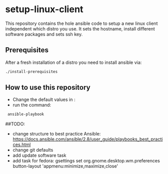 # setup-linux-client
This repository contains the hole ansible code to setup a new linux client independent which distro you use.
It sets the hostname, install different software packages and sets ssh key.

## Prerequisites

After a fresh installation of a distro you need to install ansible via:

```bash
./install-prerequisites
```

## How to use this repository

* Change the default values in <path>:
* run the command:

```bash
 ansible-playbook
```

##TODO:

* change structure to best practice Ansible: https://docs.ansible.com/ansible/2.8/user_guide/playbooks_best_practices.html
* change git defaults
* add update software task
* add task for fedora: gsettings set org.gnome.desktop.wm.preferences button-layout 'appmenu:minimize,maximize,close'
